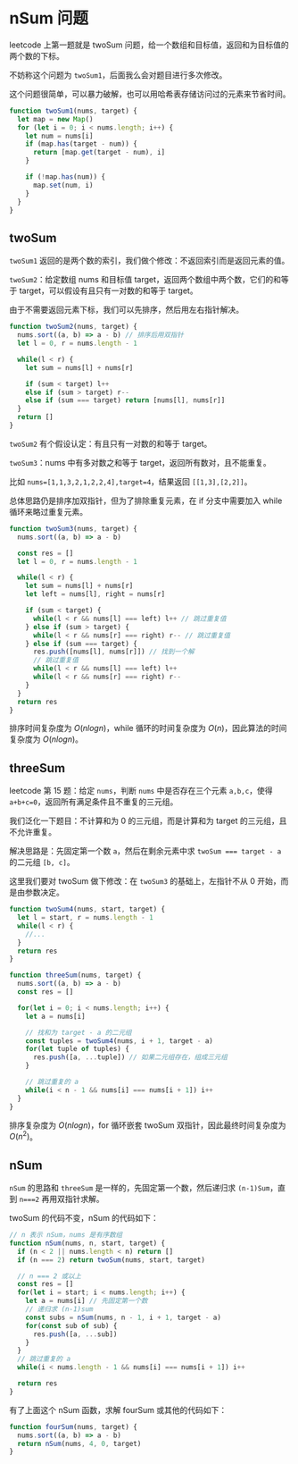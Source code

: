 # nSum 问题

leetcode 上第一题就是 twoSum 问题，给一个数组和目标值，返回和为目标值的两个数的下标。

不妨称这个问题为 `twoSum1`，后面我么会对题目进行多次修改。

这个问题很简单，可以暴力破解，也可以用哈希表存储访问过的元素来节省时间。

```javascript
function twoSum1(nums, target) {
  let map = new Map()
  for (let i = 0; i < nums.length; i++) {
    let num = nums[i]
    if (map.has(target - num)) {
      return [map.get(target - num), i]
    }

    if (!map.has(num)) {
      map.set(num, i)
    }
  }
}
```

## twoSum

`twoSum1` 返回的是两个数的索引，我们做个修改：不返回索引而是返回元素的值。

`twoSum2`：给定数组 nums 和目标值 target，返回两个数组中两个数，它们的和等于 target，可以假设有且只有一对数的和等于 target。

由于不需要返回元素下标，我们可以先排序，然后用左右指针解决。

```javascript
function twoSum2(nums, target) {
  nums.sort((a, b) => a - b) // 排序后用双指针
  let l = 0, r = nums.length - 1

  while(l < r) {
    let sum = nums[l] + nums[r]

    if (sum < target) l++
    else if (sum > target) r--
    else if (sum === target) return [nums[l], nums[r]]
  }
  return []
}
```

`twoSum2` 有个假设认定：有且只有一对数的和等于 target。

`twoSum3`：nums 中有多对数之和等于 target，返回所有数对，且不能重复。

比如 `nums=[1,1,3,2,1,2,2,4],target=4`，结果返回 `[[1,3],[2,2]]`。

总体思路仍是排序加双指针，但为了排除重复元素，在 if 分支中需要加入 while 循环来略过重复元素。

```javascript
function twoSum3(nums, target) {
  nums.sort((a, b) => a - b)

  const res = []
  let l = 0, r = nums.length - 1

  while(l < r) {
    let sum = nums[l] + nums[r]
    let left = nums[l], right = nums[r]

    if (sum < target) {
      while(l < r && nums[l] === left) l++ // 跳过重复值
    } else if (sum > target) {
      while(l < r && nums[r] === right) r-- // 跳过重复值
    } else if (sum === target) {
      res.push([nums[l], nums[r]]) // 找到一个解
      // 跳过重复值
      while(l < r && nums[l] === left) l++
      while(l < r && nums[r] === right) r--
    }
  }
  return res
}
```

排序时间复杂度为 $O(nlogn)$，while 循环的时间复杂度为 $O(n)$，因此算法的时间复杂度为 $O(nlogn)$。

## threeSum

leetcode 第 15 题：给定 `nums`，判断 `nums` 中是否存在三个元素 `a,b,c`，使得 `a+b+c=0`，返回所有满足条件且不重复的三元组。

我们泛化一下题目：不计算和为 0 的三元组，而是计算和为 target 的三元组，且不允许重复。

解决思路是：先固定第一个数 `a`，然后在剩余元素中求 `twoSum === target - a` 的二元组 `[b, c]`。

这里我们要对 twoSum 做下修改：在 `twoSum3` 的基础上，左指针不从 0 开始，而是由参数决定。

```javascript
function twoSum4(nums, start, target) {
  let l = start, r = nums.length - 1
  while(l < r) {
    //...
  }
  return res
}
```

```javascript
function threeSum(nums, target) {
  nums.sort((a, b) => a - b)
  const res = []

  for(let i = 0; i < nums.length; i++) {
    let a = nums[i]

    // 找和为 target - a 的二元组
    const tuples = twoSum4(nums, i + 1, target - a)
    for(let tuple of tuples) {
      res.push([a, ...tuple]) // 如果二元组存在，组成三元组
    }

    // 跳过重复的 a
    while(i < n - 1 && nums[i] === nums[i + 1]) i++
  }
}
```

排序复杂度为 $O(nlogn)$，for 循环嵌套 twoSum 双指针，因此最终时间复杂度为 $O(n^2)$。

## nSum

`nSum` 的思路和 `threeSum` 是一样的，先固定第一个数，然后递归求 `(n-1)Sum`，直到 `n===2` 再用双指针求解。

twoSum 的代码不变，nSum 的代码如下：

```javascript
// n 表示 nSum，nums 是有序数组
function nSum(nums, n, start, target) {
  if (n < 2 || nums.length < n) return []
  if (n === 2) return twoSum(nums, start, target)

  // n === 2 或以上
  const res = []
  for(let i = start; i < nums.length; i++) {
    let a = nums[i] // 先固定第一个数
    // 递归求 (n-1)sum
    const subs = nSum(nums, n - 1, i + 1, target - a)
    for(const sub of sub) {
      res.push([a, ...sub])
    }
  }
  // 跳过重复的 a
  while(i < nums.length - 1 && nums[i] === nums[i + 1]) i++

  return res
}
```

有了上面这个 nSum 函数，求解 fourSum 或其他的代码如下：

```javascript
function fourSum(nums, target) {
  nums.sort((a, b) => a - b)
  return nSum(nums, 4, 0, target)
}
```
